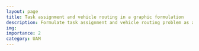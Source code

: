 ```yaml
---
layout: page
title: Task assignment and vehicle routing in a graphic formulation
description: Formulate task assignment and vehicle routing problem as a path-finding problem in a graph
img: 
importance: 2
category: UAM
---
```




